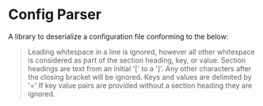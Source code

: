 # Config Parser  

A library to deserialize a configuration file conforming to the below:  

> Leading whitespace in a line is ignored, however all other whitespace is considered as part of the section heading, key, or value. 
> Section headings are text from an initial '[' to a ']'. Any other characters after the closing bracket will be ignored.
> Keys and values are delimited by '=' 
> If key value pairs are provided without a section heading they are ignored.

